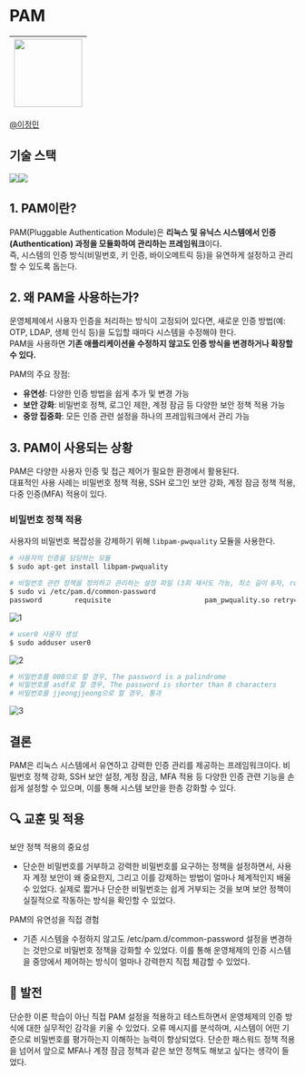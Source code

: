 # PAM

|<img src="https://avatars.githubusercontent.com/u/82391356?v=4" width="120" height="120"/>|
|:-:|
[@이정민](https://github.com/jjeong1015) 

## 기술 스택
<img src="https://img.shields.io/badge/VirtualBox-183A61?style=for-the-badge&logo=VirtualBox&logoColor=black"><img src="https://img.shields.io/badge/Linux-FCC624?style=for-the-badge&logo=linux&logoColor=black"> 

## 1. PAM이란?
PAM(Pluggable Authentication Module)은 **리눅스 및 유닉스 시스템에서 인증(Authentication) 과정을 모듈화하여 관리하는 프레임워크**이다.  
즉, 시스템의 인증 방식(비밀번호, 키 인증, 바이오메트릭 등)을 유연하게 설정하고 관리할 수 있도록 돕는다.

## 2. 왜 PAM을 사용하는가?
운영체제에서 사용자 인증을 처리하는 방식이 고정되어 있다면, 새로운 인증 방법(예: OTP, LDAP, 생체 인식 등)을 도입할 때마다 시스템을 수정해야 한다.  
PAM을 사용하면 **기존 애플리케이션을 수정하지 않고도 인증 방식을 변경하거나 확장할 수 있다.**  

PAM의 주요 장점:
- **유연성**: 다양한 인증 방법을 쉽게 추가 및 변경 가능
- **보안 강화**: 비밀번호 정책, 로그인 제한, 계정 잠금 등 다양한 보안 정책 적용 가능
- **중앙 집중화**: 모든 인증 관련 설정을 하나의 프레임워크에서 관리 가능

## 3. PAM이 사용되는 상황
PAM은 다양한 사용자 인증 및 접근 제어가 필요한 환경에서 활용된다. <br>대표적인 사용 사례는 비밀번호 정책 적용, SSH 로그인 보안 강화, 계정 잠금 정책 적용, 다중 인증(MFA) 적용이 있다.

### 비밀번호 정책 적용
사용자의 비밀번호 복잡성을 강제하기 위해 `libpam-pwquality` 모듈을 사용한다.


```bash
# 사용자의 인증을 담당하는 모듈
$ sudo apt-get install libpam-pwquality
```

```bash
# 비밀번호 관련 정책을 정의하고 관리하는 설정 파일 (3회 재시도 가능, 최소 길이 8자, root 계정에도 정책 적용)
$ sudo vi /etc/pam.d/common-password
password        requisite                       pam_pwquality.so retry=3 minlen=8 enforce_for_root
```

![1](https://github.com/user-attachments/assets/d57d80eb-c0dc-4964-8b85-c462955b6aa1)

```bash
# user0 사용자 생성
$ sudo adduser user0
```

![2](https://github.com/user-attachments/assets/b057c423-83c1-477c-8988-c3c2e7bd6741)

```bash
# 비밀번호를 000으로 할 경우, The password is a palindrome
# 비밀번호를 asdf로 할 경우, The password is shorter than 8 characters
# 비밀번호를 jjeongjjeong으로 할 경우, 통과
```

![3](https://github.com/user-attachments/assets/d0e85dbb-9296-4a4d-965f-cd66089892af)

## 결론
PAM은 리눅스 시스템에서 유연하고 강력한 인증 관리를 제공하는 프레임워크이다.
비밀번호 정책 강화, SSH 보안 설정, 계정 잠금, MFA 적용 등 다양한 인증 관련 기능을 손쉽게 설정할 수 있으며, 이를 통해 시스템 보안을 한층 강화할 수 있다.

## 🔍 교훈 및 적용
보안 정책 적용의 중요성
- 단순한 비밀번호를 거부하고 강력한 비밀번호를 요구하는 정책을 설정하면서,
사용자 계정 보안이 왜 중요한지, 그리고 이를 강제하는 방법이 얼마나 체계적인지 배울 수 있었다.
실제로 짧거나 단순한 비밀번호는 쉽게 거부되는 것을 보며 보안 정책이 실질적으로 작동하는 방식을 확인할 수 있었다.

PAM의 유연성을 직접 경험
- 기존 시스템을 수정하지 않고도 /etc/pam.d/common-password 설정을 변경하는 것만으로 비밀번호 정책을 강화할 수 있었다.
이를 통해 운영체제의 인증 시스템을 중앙에서 제어하는 방식이 얼마나 강력한지 직접 체감할 수 있었다.

## 🌱 발전
단순한 이론 학습이 아닌 직접 PAM 설정을 적용하고 테스트하면서 운영체제의 인증 방식에 대한 실무적인 감각을 키울 수 있었다.
오류 메시지를 분석하며, 시스템이 어떤 기준으로 비밀번호를 평가하는지 이해하는 능력이 향상되었다.
단순한 패스워드 정책 적용을 넘어서 앞으로 MFA나 계정 잠금 정책과 같은 보안 정책도 해보고 싶다는 생각이 들었다.

